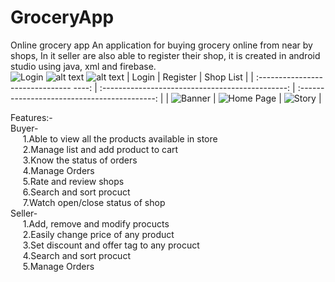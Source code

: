 # **GroceryApp**<br />
Online grocery app
An application for buying grocery online from near by shops, In it seller are also able to register their shop, it is created in android studio using java, xml and firebase.<br />
![Login](https://github.com/pratik2550/GroceryApp/blob/master/Screenshots/1.login.jpg)
![alt text](https://github.com/pratik2550/GroceryApp/blob/master/Screenshots/2.register_user.jpg)
![alt text](https://github.com/pratik2550/GroceryApp/blob/master/Screenshots/3.shop_list.jpg)
|                    Login               |                    Register                      |                 Shop List                    |
| :------------------------------- ----: | :----------------------------------------------: | :------------------------------------------: |
|    ![Banner](Screenshots/1.login.jpg)  | ![Home Page](Screenshots/2.register_user.jpg)    | ![Story](Screenshots/3.shop_list.jpg)        |

Features:-<br />
Buyer-<br />
&nbsp;&nbsp;&nbsp;&nbsp;&nbsp;1.Able to view all the products available in store<br />
&nbsp;&nbsp;&nbsp;&nbsp;&nbsp;2.Manage list and add product to cart<br />
&nbsp;&nbsp;&nbsp;&nbsp;&nbsp;3.Know the status of orders<br />
&nbsp;&nbsp;&nbsp;&nbsp;&nbsp;4.Manage Orders<br />
&nbsp;&nbsp;&nbsp;&nbsp;&nbsp;5.Rate and review shops<br />
&nbsp;&nbsp;&nbsp;&nbsp;&nbsp;6.Search and sort procuct<br />
&nbsp;&nbsp;&nbsp;&nbsp;&nbsp;7.Watch open/close status of shop<br />
Seller-<br />
&nbsp;&nbsp;&nbsp;&nbsp;&nbsp;1.Add, remove and modify procucts<br />
&nbsp;&nbsp;&nbsp;&nbsp;&nbsp;2.Easily change price of any product<br />
&nbsp;&nbsp;&nbsp;&nbsp;&nbsp;3.Set discount and offer tag to any procuct<br />
&nbsp;&nbsp;&nbsp;&nbsp;&nbsp;4.Search and sort procuct<br />
&nbsp;&nbsp;&nbsp;&nbsp;&nbsp;5.Manage Orders<br />
